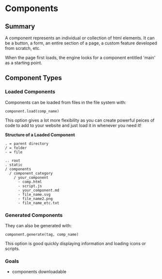 # Components

## Summary

A component represents an individual or collection of html elements. It can be a button, a
form, an entire section of a page, a custom feature developed from scratch, etc.

When the page first loads, the engine looks for a component entitled 'main' as a starting point.

## Component Types

### **Loaded Components**

Components can be loaded from files in the file system with:

``` component.load(comp_name) ```

This option gives a lot more flexibility as you can create powerful peices of code to add to your website and just load it in whenever you need it!

**Structure of a Loaded Component**

```
. = parent directory
/ = folder
- = file

.. root
. static
/ components
  / component_category
    / your_component
      - comp.html
      - script.js
      - your_component.md
      - file_name.svg
      - file_name2.png
      - file_name_etc.txt
```


 ### **Generated Components**
 
 They can also be generated with:

 ``` component.generate(tag, comp_name) ```

This option is good quickly displaying information and loading icons or scripts.

### Goals
- components downloadable